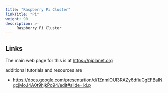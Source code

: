 ```yaml
---
title: "Raspberry Pi Cluster"
linkTitle: "Pi"
weight: 90
description: >-
     Raspberry Pi Cluster
---
```


## Links

The main web page for this is at <https://piplanet.org>

additional tutorials and resources are 


* <https://docs.google.com/presentation/d/1ZnmlOUl3RAZy6dfiuCgEFBaINqcjMoJ4A0t9hjkPo94/edit#slide=id.p>
